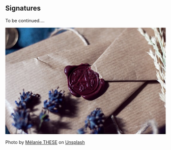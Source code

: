 ## Signatures

To be continued....

![Wax Seal](images/wax-seal.jpg)

Photo by [Mélanie THESE](https://unsplash.com/@0_astrea?utm_source=unsplash&amp;utm_medium=referral&amp;utm_content=creditCopyText) on [Unsplash](https://unsplash.com/s/photos/wax-seal?utm_source=unsplash&amp;utm_medium=referral&amp;utm_content=creditCopyText)
